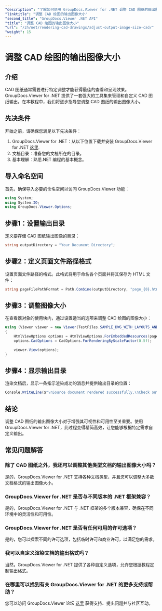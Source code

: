 ```yaml
---
"description": "了解如何使用 GroupDocs.Viewer for .NET 调整 CAD 图纸的输出图像大小。轻松提升可视性和可用性。"
"linktitle": "调整 CAD 绘图的输出图像大小"
"second_title": "GroupDocs.Viewer .NET API"
"title": "调整 CAD 绘图的输出图像大小"
"url": "/zh/net/rendering-cad-drawings/adjust-output-image-size-cad/"
"weight": 15
---
```


# 调整 CAD 绘图的输出图像大小

## 介绍
CAD 图纸通常需要进行特定调整才能获得最佳的查看和呈现效果。GroupDocs.Viewer for .NET 提供了一套强大的工具集来管理和自定义 CAD 图纸输出。在本教程中，我们将逐步指导您调整 CAD 图纸的输出图像大小。
## 先决条件
开始之前，请确保您满足以下先决条件：
1. GroupDocs.Viewer for .NET：从以下位置下载并安装 GroupDocs.Viewer for .NET [这里](https://releases。groupdocs.com/viewer/net/).
2. 文档目录：准备您的文档所在的目录。
3. 基本理解：熟悉.NET 编程的基本概念。

## 导入命名空间
首先，确保导入必要的命名空间以访问 GroupDocs.Viewer 功能：
```csharp
using System;
using System.IO;
using GroupDocs.Viewer.Options;
```
## 步骤1：设置输出目录
定义要存储 CAD 图纸输出图像的目录：
```csharp
string outputDirectory = "Your Document Directory";
```
## 步骤2：定义页面文件路径格式
设置页面文件路径的格式。此格式将用于命名各个页面并将其保存为 HTML 文件：
```csharp
string pageFilePathFormat = Path.Combine(outputDirectory, "page_{0}.html");
```
## 步骤3：调整图像大小
在查看器对象的使用块内，通过设置适当的选项来调整 CAD 绘图的图像大小：
```csharp
using (Viewer viewer = new Viewer(TestFiles.SAMPLE_DWG_WITH_LAYOUTS_AND_LAYERS))
{
    HtmlViewOptions options = HtmlViewOptions.ForEmbeddedResources(pageFilePathFormat);
    options.CadOptions = CadOptions.ForRenderingByScaleFactor(0.5f);
    
    viewer.View(options);
}
```
## 步骤4：显示输出目录
渲染文档后，显示一条指示渲染成功的消息并提供输出目录的位置：
```csharp
Console.WriteLine($"\nSource document rendered successfully.\nCheck output in {outputDirectory}.");
```

## 结论
调整 CAD 图纸的输出图像大小对于增强其可视性和可用性至关重要。使用 GroupDocs.Viewer for .NET，此过程变得精简高效，让您能够根据特定需求自定义输出。
## 常见问题解答
### 除了 CAD 图纸之外，我还可以调整其他类型文档的输出图像大小吗？
是的，GroupDocs.Viewer for .NET 支持各种文档类型，并且您可以调整大多数文档格式的输出图像大小。
### GroupDocs.Viewer for .NET 是否与不同版本的 .NET 框架兼容？
是的，GroupDocs.Viewer for .NET 与 .NET 框架的多个版本兼容，确保在不同环境中的灵活性和可用性。
### GroupDocs.Viewer for .NET 是否有任何可用的许可选项？
是的，您可以探索不同的许可选项，包括临时许可和商业许可，以满足您的需求。
### 我可以自定义渲染文档的输出格式吗？
当然，GroupDocs.Viewer for .NET 提供了各种自定义选项，允许您根据教程定制输出格式。
### 在哪里可以找到有关 GroupDocs.Viewer for .NET 的更多支持或帮助？
您可以访问 GroupDocs.Viewer 论坛 [这里](https://forum.groupdocs.com/c/viewer/9) 获得支持、提出问题并与社区互动。